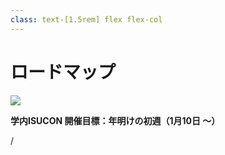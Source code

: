 ```yaml
---
class: text-[1.5rem] flex flex-col
---
```


# ロードマップ

<img src="/load_map.png" class="w-full my-auto" />

<div v-click="1" class="text-3xl">

**学内ISUCON 開催目標：年明けの初週（1月10日 〜）**
</div>

<div
  class="absolute bottom-[1rem] right-[1rem] text-[1rem]"
>
  <SlideCurrentNo /> / <SlidesTotal />
</div>